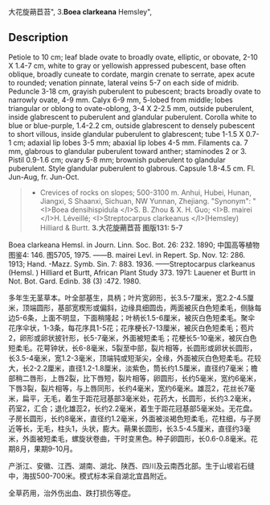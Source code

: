 大花旋蒴苣苔",
3.**Boea clarkeana** Hemsley",

## Description
Petiole to 10 cm; leaf blade ovate to broadly ovate, elliptic, or obovate, 2-10 X 1.4-7 cm, white to gray or yellowish appressed pubescent, base often oblique, broadly cuneate to cordate, margin crenate to serrate, apex acute to rounded; venation pinnate, lateral veins 5-7 on each side of midrib. Peduncle 3-18 cm, grayish puberulent to pubescent; bracts broadly ovate to narrowly ovate, 4-9 mm. Calyx 6-9 mm, 5-lobed from middle; lobes triangular or oblong to ovate-oblong, 3-4 X 2-2.5 mm, outside puberulent, inside glabrescent to puberulent and glandular puberulent. Corolla white to blue or blue-purple, 1.4-2.2 cm, outside glabrescent to densely pubescent to short villous, inside glandular puberulent to glabrescent; tube 1-1.5 X 0.7-1 cm; adaxial lip lobes 3-5 mm; abaxial lip lobes 4-5 mm. Filaments ca. 7 mm, glabrous to glandular puberulent toward anther; staminodes 2 or 3. Pistil 0.9-1.6 cm; ovary 5-8 mm; brownish puberulent to glandular puberulent. Style glandular puberulent to glabrous. Capsule 1.8-4.5 cm. Fl. Jun-Aug, fr. Jun-Oct.

> * Crevices of rocks on slopes; 500-3100 m. Anhui, Hubei, Hunan, Jiangxi, S Shaanxi, Sichuan, NW Yunnan, Zhejiang.
  "Synonym": "&lt;I&gt;Boea densihispidula &lt;/I&gt;S. B. Zhou &amp; X. H. Guo; &lt;I&gt;B. mairei &lt;/I&gt;H. Léveillé; &lt;I&gt;Streptocarpus clarkeanus &lt;/I&gt;(Hemsley) Hilliard &amp; Burtt.
**3.大花旋蒴苣苔 图版131: 5-7**

Boea clarkeana Hemsl. in Journ. Linn. Soc. Bot. 26: 232. 1890; 中国高等植物图鉴4: 146. 图5705, 1975. ——B. mairei Levl. in Repert. Sp. Nov. 12: 286. 1913; Hand. -Mazz. Symb. Sin. 7: 883. 1936. ——Streptocarpus clarkeanus (Hemsl. ) Hilliard et Burtt, African Plant Study 373. 1971: Lauener et Burtt in Not. Bot. Gard. Edinb. 38 (3) :472. 1980.

多年生无茎草本。叶全部基生，具柄；叶片宽卵形，长3.5-7厘米，宽2.2-4.5厘米，顶端圆形，基部宽楔形或偏斜，边缘具细圆齿，两面被灰白色短柔毛，侧脉每边5-6条，上面不明显，下面稍隆起；叶柄长1.5-6厘米，被灰白色短柔毛。聚伞花序伞状，1-3条，每花序具1-5花；花序梗长7-13厘米，被灰白色短柔毛；苞片2，卵形或卵状披针形，长5-7毫米，外面被短柔毛；花梗长5-10毫米，被灰白色短柔毛。花萼钟状，长6-8毫米，5裂至中部，裂片相等，长圆形或卵状长圆形，长3.5-4毫米，宽1.2-3毫米，顶端钝或短渐尖，全缘，外面被灰白色短柔毛。花较大，长2-2.2厘米，直径1.2-1.8厘米，淡紫色，筒长约1.5厘米，直径约7毫米；檐部稍二唇形，上唇2裂，比下唇短，裂片相等，卵圆形，长约5毫米，宽约6毫米，下唇3裂，裂片相等，与上唇同形，长约4毫米，宽约6毫米。雄蕊2，花丝长7毫米，扁平，无毛，着生于距花冠基部3毫米处，花药大，长圆形，长约3.2毫米，药室2，汇合；退化雄蕊2，长约2.2毫米，着生于距花冠基部5毫米处。无花盘。子房长圆形，长约8毫米，直径约1.2毫米，外面被淡褐色短柔毛，花柱细，与子房近等长，无毛，柱头1，头状，膨大。蒴果长圆形，长3.5-4.5厘米，直径约3毫米，外面被短柔毛，螺旋状卷曲，干时变黑色。种子卵圆形，长0.6-0.8毫米。花期8月，果期9-10月。

产浙江、安徽、江西、湖南、湖北、陕西、四川及云南西北部。生于山坡岩石缝中，海拔500-700米。模式标本采自湖北宜昌附近。

全草药用，治外伤出血、跌打损伤等症。
